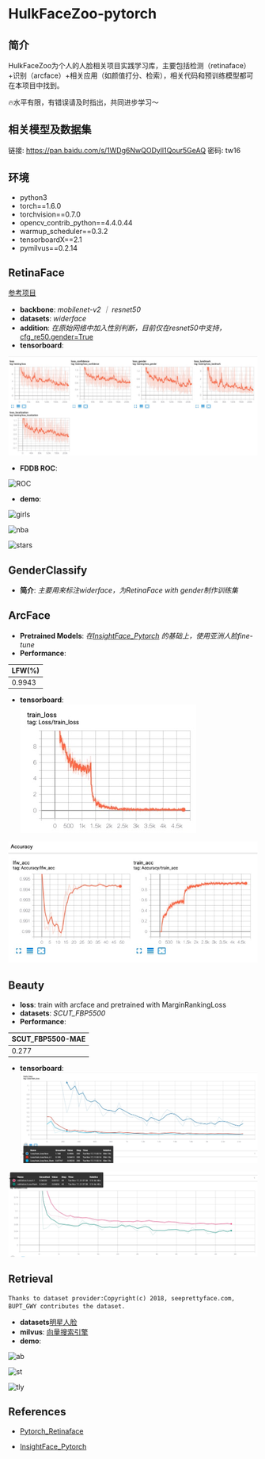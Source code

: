 
# HulkFaceZoo-pytorch
## 简介
HulkFaceZoo为个人的人脸相关项目实践学习库，主要包括检测（retinaface）+识别（arcface）+相关应用（如颜值打分、检索），相关代码和预训练模型都可在本项目中找到。

🔥水平有限，有错误请及时指出，共同进步学习～

## 相关模型及数据集
链接: https://pan.baidu.com/s/1WDg6NwQODyll1Qour5GeAQ  密码: tw16

## 环境
- python3
- torch==1.6.0 
- torchvision==0.7.0 
- opencv_contrib_python==4.4.0.44
- warmup_scheduler==0.3.2
- tensorboardX==2.1
- pymilvus==0.2.14

 ## RetinaFace
 [参考项目](https://github.com/biubug6/Pytorch_Retinaface)

 - **backbone**: *mobilenet-v2 ｜ resnet50*
 - **datasets**: *widerface*
 - **addition**: *在原始网络中加入性别判断，目前仅在resnet50中支持，*[cfg_re50.gender=True](https://github.com/TalkUHulk/HulkFakeFace-pytorch/blob/master/RetinaFace/data/config.py)
 - **tensorboard**: 
 
  ![logs](https://github.com/TalkUHulk/HulkFakeFace-pytorch/blob/master/logs/RetinaFace.jpg)
  
 - **FDDB ROC**:
 
  ![ROC](https://github.com/TalkUHulk/HulkFakeFace-pytorch/tree/master/RetinaFace/evalution/ROC.png)
  
 - **demo**:
 
  ![girls](https://github.com/TalkUHulk/HulkFakeFace-pytorch/tree/master/RetinaFace/results/girl.jpg)
  
  ![nba](https://github.com/TalkUHulk/HulkFakeFace-pytorch/tree/master/RetinaFace/results/nba.jpg)
  
  ![stars](https://github.com/TalkUHulk/HulkFakeFace-pytorch/tree/master/RetinaFace/results/stars.jpg)
  
 ## GenderClassify
 - **简介**: *主要用来标注widerface，为RetinaFace with gender制作训练集*
 
 ## ArcFace 
 
 - **Pretrained Models**: *在[InsightFace_Pytorch](https://github.com/TreB1eN/InsightFace_Pytorch) 的基础上，使用亚洲人脸fine-tune*
 - **Performance**:  
 
 | LFW(%) |  
 | ------ |  
 | 0.9943 |  
 - **tensorboard**:   
 ![Loss](https://github.com/TalkUHulk/HulkFakeFace-pytorch/blob/master/logs/ArcFace_Loss.jpg)
 
 ![Arc](https://github.com/TalkUHulk/HulkFakeFace-pytorch/blob/master/logs/ArcFace_Acc.jpg)
 
 ## Beauty
  - **loss**: train with arcface and pretrained with MarginRankingLoss
  - **datasets**: *SCUT_FBP5500*
  - **Performance**:   
  
 |SCUT_FBP5500-MAE|  
 | ------ |  
 | 0.277 |  
  - **tensorboard**:   
   ![Train](https://github.com/TalkUHulk/HulkFakeFace-pytorch/blob/master/logs/Beauty_train.jpg)  
   
 ![Val](https://github.com/TalkUHulk/HulkFakeFace-pytorch/blob/master/logs/Beauty_val.jpg)

 
 ## Retrieval 
 
```
Thanks to dataset provider:Copyright(c) 2018, seeprettyface.com, BUPT_GWY contributes the dataset.
```
 - **datasets**[明星人脸](http://www.seeprettyface.com/mydataset_page3.html#star)
 - **milvus**: [向量搜索引擎](https://www.milvus.io/cn/)
 - **demo**:   
 
 ![ab](https://github.com/TalkUHulk/HulkFakeFace-pytorch/tree/master/FaceRetrieval/result/result_ab.jpg)  
 
 ![st](https://github.com/TalkUHulk/HulkFakeFace-pytorch/tree/master/FaceRetrieval/result/result_st.jpg)
 
 ![tly](https://github.com/TalkUHulk/HulkFakeFace-pytorch/tree/master/FaceRetrieval/result/result_tongliya.jpg)


## References 

 - [Pytorch_Retinaface](https://github.com/biubug6/Pytorch_Retinaface)
 
 - [InsightFace_Pytorch](https://github.com/TreB1eN/InsightFace_Pytorch)
 